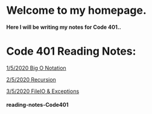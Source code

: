 # Welcome to my homepage.

**Here I will be writing my notes for Code 401..**

# Code 401 Reading Notes:

[1/5/2020 Big O Notation ](Read01.md)

[2/5/2020 Recursion](Read02.md)

[3/5/2020 FileIO & Exceptions](Read03.md)


#### reading-notes-Code401
